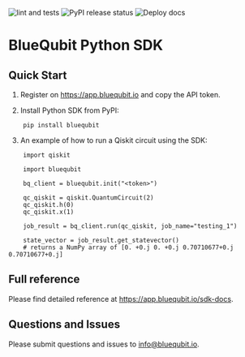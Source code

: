 ![lint and tests](https://github.com/BlueQubitDev/bluequbit-python-sdk/actions/workflows/lint_and_tests.yml/badge.svg) ![PyPI release status](https://github.com/BlueQubitDev/bluequbit-python-sdk/actions/workflows/release.yml/badge.svg) ![Deploy docs](https://github.com/BlueQubitDev/bluequbit-python-sdk/actions/workflows/deploy_docs.yml/badge.svg)

# BlueQubit Python SDK

## Quick Start

1. Register on https://app.bluequbit.io and copy the API token.

2. Install Python SDK from PyPI:
```
    pip install bluequbit
```
3. An example of how to run a Qiskit circuit using the SDK:

```
    import qiskit

    import bluequbit

    bq_client = bluequbit.init("<token>")

    qc_qiskit = qiskit.QuantumCircuit(2)
    qc_qiskit.h(0)
    qc_qiskit.x(1)

    job_result = bq_client.run(qc_qiskit, job_name="testing_1")

    state_vector = job_result.get_statevector() 
    # returns a NumPy array of [0. +0.j 0. +0.j 0.70710677+0.j 0.70710677+0.j]
```

## Full reference

Please find detailed reference at https://app.bluequbit.io/sdk-docs.

## Questions and Issues

Please submit questions and issues to info@bluequbit.io.
